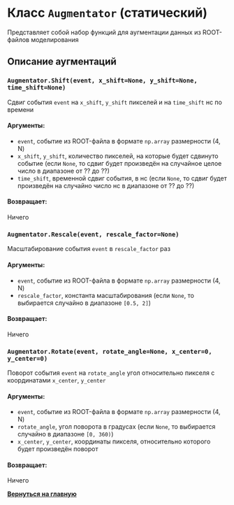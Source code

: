 # Класс `Augmentator` (статический)
Представляет собой набор функций для аугментации данных из ROOT-файлов моделирования

## Описание аугментаций

### `Augmentator.Shift(event, x_shift=None, y_shift=None, time_shift=None)`
Сдвиг события `event` на `x_shift`, `y_shift` пикселей и на `time_shift` нс по времени

#### Аргументы:
* `event`, событие из ROOT-файла в формате `np.array` размерности (4, N)
* `x_shift`, `y_shift`, количество пикселей, на которые будет сдвинуто событие (если `None`, то сдвиг будет произведён на случайное целое число в диапазоне от ?? до ??)
* `time_shift`, временной сдвиг события, в нс (если `None`, то сдвиг будет произведён на случайно число нс в диапазоне от ?? до ??)

#### Возвращает:
Ничего

### `Augmentator.Rescale(event, rescale_factor=None)`
Масштабирование события `event` в `rescale_factor` раз 

#### Аргументы:
* `event`, событие из ROOT-файла в формате `np.array` размерности (4, N)
* `rescale_factor`, константа масштабирования (если `None`, то выбирается случайно в диапазоне `[0.5, 2]`)

#### Возвращает:
Ничего

### `Augmentator.Rotate(event, rotate_angle=None, x_center=0, y_center=0)`
Поворот события `event` на `rotate_angle` угол относительно пикселя с координатами `x_center`, `y_center`

#### Аргументы:
* `event`, событие из ROOT-файла в формате `np.array` размерности (4, N)
* `rotate_angle`, угол поворота в градусах (если `None`, то выбирается случайно в диапазоне `[0, 360)`)
* `x_center`, `y_center`, координаты пикселя, относительно которого будет произведён поворот

#### Возвращает:
Ничего

[**Вернуться на главную**](Home.md)